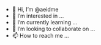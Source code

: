 - 👋 Hi, I’m @aeidme
- 👀 I’m interested in ...
- 🌱 I’m currently learning ...
- 💞️ I’m looking to collaborate on ...
- 📫 How to reach me ...

<!---
aeidme/aeidme is a ✨ special ✨ repository because its `README.md` (this file) appears on your GitHub profile.
You can click the Preview link to take a look at your changes.
--->
